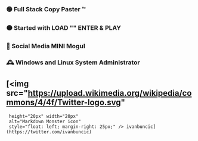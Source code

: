 ### 🟢 Full Stack Copy Paster ™
### 🟠 Started with LOAD "" ENTER & PLAY
### 🔴 Social Media MINI Mogul
### 🕰 Windows and Linux System Administrator

## [<img src="https://upload.wikimedia.org/wikipedia/commons/4/4f/Twitter-logo.svg"
     height="20px" width="20px" 
     alt="Markdown Monster icon"
     style="float: left; margin-right: 25px;" /> ivanbuncic](https://twitter.com/ivanbuncic)
